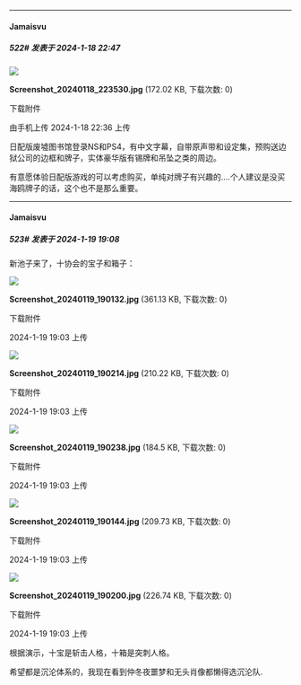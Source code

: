 
*****

####  Jamaisvu  
##### 522#       发表于 2024-1-18 22:47

<img src="https://img.saraba1st.com/forum/202401/18/223613yv0l2qbl1qvb6gd6.jpg" referrerpolicy="no-referrer">

<strong>Screenshot_20240118_223530.jpg</strong> (172.02 KB, 下载次数: 0)

下载附件

由手机上传
2024-1-18 22:36 上传

日配版废墟图书馆登录NS和PS4，有中文字幕，自带原声带和设定集，预购送边狱公司的边框和牌子，实体豪华版有锡牌和吊坠之类的周边。

有意愿体验日配版游戏的可以考虑购买，单纯对牌子有兴趣的....个人建议是没买海鸥牌子的话，这个也不是那么重要。


*****

####  Jamaisvu  
##### 523#       发表于 2024-1-19 19:08

新池子来了，十协会的宝子和箱子：

<img src="https://img.saraba1st.com/forum/202401/19/190346facdvy7dqcywepl0.jpg" referrerpolicy="no-referrer">

<strong>Screenshot_20240119_190132.jpg</strong> (361.13 KB, 下载次数: 0)

下载附件

2024-1-19 19:03 上传

<img src="https://img.saraba1st.com/forum/202401/19/190347brkmdeozkprgsoop.jpg" referrerpolicy="no-referrer">

<strong>Screenshot_20240119_190214.jpg</strong> (210.22 KB, 下载次数: 0)

下载附件

2024-1-19 19:03 上传

<img src="https://img.saraba1st.com/forum/202401/19/190348iytvjzv8vgu8iytv.jpg" referrerpolicy="no-referrer">

<strong>Screenshot_20240119_190238.jpg</strong> (184.5 KB, 下载次数: 0)

下载附件

2024-1-19 19:03 上传

<img src="https://img.saraba1st.com/forum/202401/19/190349ddjhx8eja9rxarjr.jpg" referrerpolicy="no-referrer">

<strong>Screenshot_20240119_190144.jpg</strong> (209.73 KB, 下载次数: 0)

下载附件

2024-1-19 19:03 上传

<img src="https://img.saraba1st.com/forum/202401/19/190349r9fi26cpf0lapclp.jpg" referrerpolicy="no-referrer">

<strong>Screenshot_20240119_190200.jpg</strong> (226.74 KB, 下载次数: 0)

下载附件

2024-1-19 19:03 上传

根据演示，十宝是斩击人格，十箱是突刺人格。

希望都是沉沦体系的，我现在看到仲冬夜噩梦和无头肖像都懒得选沉沦队.

